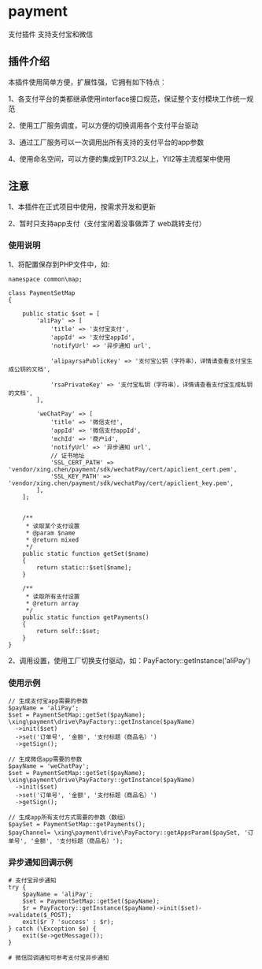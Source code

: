 # payment
支付插件 支持支付宝和微信
## 插件介绍

本插件使用简单方便，扩展性强，它拥有如下特点：

1、各支付平台的类都继承使用interface接口规范，保证整个支付模块工作统一规范

2、使用工厂服务调度，可以方便的切换调用各个支付平台驱动

3、通过工厂服务可以一次调用出所有支持的支付平台的app参数

4、使用命名空间，可以方便的集成到TP3.2以上，YII2等主流框架中使用

## 注意
1、本插件在正式项目中使用，按需求开发和更新

2、暂时只支持app支付（支付宝闲着没事做弄了 web跳转支付）

### 使用说明
1、将配置保存到PHP文件中，如:
```$xslt
namespace common\map;

class PaymentSetMap
{

    public static $set = [
        'aliPay' => [
            'title' => '支付宝支付',
            'appId' => '支付宝appId',
            'notifyUrl' => '异步通知 url',

            'alipayrsaPublicKey' => '支付宝公钥（字符串），详情请查看支付宝生成公钥的文档',

            'rsaPrivateKey' => '支付宝私钥（字符串），详情请查看支付宝生成私钥的文档',
        ],

        'weChatPay' => [
            'title' => '微信支付',
            'appId' => '微信支付appId',
            'mchId' => '商户id',
            'notifyUrl' => '异步通知 url',
            // 证书地址
            'SSL_CERT_PATH' =>  'vendor/xing.chen/payment/sdk/wechatPay/cert/apiclient_cert.pem',
            'SSL_KEY_PATH' => 'vendor/xing.chen/payment/sdk/wechatPay/cert/apiclient_key.pem',
        ],
    ];


    /**
     * 读取某个支付设置
     * @param $name
     * @return mixed
     */
    public static function getSet($name)
    {
        return static::$set[$name];
    }

    /**
     * 读取所有支付设置
     * @return array
     */
    public static function getPayments()
    {
        return self::$set;
    }
}
```
2、调用设置，使用工厂切换支付驱动，如：PayFactory::getInstance('aliPay')
### 使用示例
```
// 生成支付宝app需要的参数
$payName = 'aliPay';
$set = PaymentSetMap::getSet($payName);
\xing\payment\drive\PayFactory::getInstance($payName)
  ->init($set)
  ->set('订单号', '金额', '支付标题（商品名）')
  ->getSign();
  
// 生成微信app需要的参数
$payName = 'weChatPay';
$set = PaymentSetMap::getSet($payName);
\xing\payment\drive\PayFactory::getInstance($payName)
  ->init($set)
  ->set('订单号', '金额', '支付标题（商品名）')
  ->getSign();
 
// 生成app所有支付方式需要的参数（数组）
$paySet = PaymentSetMap::getPayments();
$payChannel= \xing\payment\drive\PayFactory::getAppsParam($paySet, '订单号', '金额', '支付标题（商品名）');

```

### 异步通知回调示例
```$xslt
# 支付宝异步通知
try {
    $payName = 'aliPay';
    $set = PaymentSetMap::getSet($payName);
    $r = PayFactory::getInstance($payName)->init($set)->validate($_POST);
    exit($r ? 'success' : $r);
} catch (\Exception $e) {
    exit($e->getMessage());
}

# 微信回调通知可参考支付宝异步通知
```
